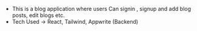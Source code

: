 - This is a blog application where users Can signin , signup and add blog posts, edit blogs etc.
- Tech Used -> React, Tailwind, Appwrite (Backend)
